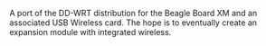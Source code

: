 A port of the DD-WRT distribution for the Beagle Board XM and an associated USB Wireless card. The hope is to eventually create an expansion module with integrated wireless.
